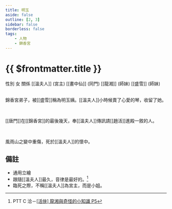 ```yaml
---
title: 明玉
aside: false
outline: [2, 3]
sidebar: false
borderless: false
tags:
    - 人物
    - 錦香宮
---
```


# {{ $frontmatter.title }}

<ChTabs position="bottom">
	<ChTab title="明玉">
		<Ch src='/images/characters/other18/normal.webp' position='right'/>
		<ChName nameZh='明玉' nameEn='Ming Yu' position='right' />
		<ChTable>
			<ChTr>
				<ChTd isTitle=true>
					性別
				</ChTd>
				<ChTd>
					女
				</ChTd>
			</ChTr>
			<ChTr>
				<ChTd isTitle=true position='center'>
					關係
				</ChTd>
			</ChTr>
			<ChTr>
				<ChTd position='center'>  
					[[溫夫人]] (宮主)
				</ChTd>
			</ChTr>
			<ChTr>
				<ChTd position='center'>
					[[畫中仙]] (同門)
				</ChTd>
			</ChTr>
			<ChTr>
				<ChTd position='center'>
					[[龍湘]] (師妹)
				</ChTd>
			</ChTr>
			<ChTr>
				<ChTd position='center'>
					[[盛雪]] (師妹)
				</ChTd>
			</ChTr>
		</ChTable>
	</ChTab>
</ChTabs>
<br><br>

錦香宮弟子，被[[盛雪]]稱為明玉姨。[[溫夫人]]小時候賣了心愛的琴，收留了她。

<br>

[[唐門]]在[[錦香宮]]的最後幾天，奉[[溫夫人]]傳訊請[[趙活]]進殿一敘的人。

<br>

風雨山之變中重傷，死於[[溫夫人]]的懷中。

## 備註

-   通用立繪
-   跟隨[[溫夫人]]最久，音律是最好的。[^1]
-   臨死之際，不稱[[溫夫人]]為宮主，而是小姐。

[^1]: PTT C 洽－[\[活俠\] 龍湘與奇怪的小知識 P5](https://www.ptt.cc/bbs/C_Chat/M.1730548284.A.0F0.html)
